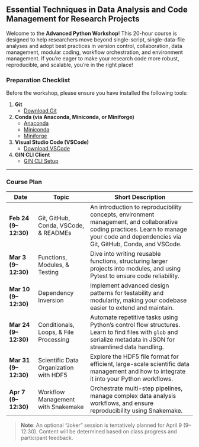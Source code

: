 ## Essential Techniques in Data Analysis and Code Management for Research Projects

Welcome to the **Advanced Python Workshop**! This 20-hour course is designed to help researchers move beyond single-script, single-data-file analyses and adopt best practices in version control, collaboration, data management, modular coding, workflow orchestration, and environment management. If you’re eager to make your research code more robust, reproducible, and scalable, you’re in the right place!

### Preparation Checklist

Before the workshop, please ensure you have installed the following tools:

1. **Git**  
   - [Download Git](https://git-scm.com/downloads)
2. **Conda (via Anaconda, Miniconda, or Miniforge)**  
   - [Anaconda](https://www.anaconda.com/download)  
   - [Miniconda](https://docs.anaconda.com/miniconda/miniconda-install/)  
   - [Miniforge](https://github.com/conda-forge/miniforge#miniforge3)
3. **Visual Studio Code (VSCode)**  
   - [Download VSCode](https://code.visualstudio.com/download)
4. **GIN CLI Client**  
   - [GIN CLI Setup](https://gin.g-node.org/G-Node/Info/wiki/GIN+CLI+Setup)


---


### Course Plan

| **Date**           | **Topic**                                            | **Short Description**                                                                                                                                                          |
|--------------------|------------------------------------------------------|---------------------------------------------------------------------------------------------------------------------------------------------------------------------------------|
| **Feb 24 (9–12:30)**  | Git, GitHub, Conda, VSCode, & READMEs               | An introduction to reproducibility concepts, environment management, and collaborative coding practices. Learn to manage your code and dependencies via Git, GitHub, Conda, and VSCode. |
| **Mar 3 (9–12:30)**   | Functions, Modules, & Testing                      | Dive into writing reusable functions, structuring larger projects into modules, and using Pytest to ensure code reliability.                                                    |
| **Mar 10 (9–12:30)**  | Dependency Inversion                               | Implement advanced design patterns for testability and modularity, making your codebase easier to extend and maintain.                                                          |
| **Mar 24 (9–12:30)**  | Conditionals, Loops, & File Processing             | Automate repetitive tasks using Python’s control flow structures. Learn to find files with `glob` and serialize metadata in JSON for streamlined data handling.                  |
| **Mar 31 (9–12:30)**  | Scientific Data Organization with HDF5            | Explore the HDF5 file format for efficient, large-scale scientific data management and how to integrate it into your Python workflows.                                          |
| **Apr 7 (9–12:30)**   | Workflow Management with Snakemake                 | Orchestrate multi-step pipelines, manage complex data analysis workflows, and ensure reproducibility using Snakemake.                                                           |

> **Note**: An optional “Joker” session is tentatively planned for April 9 (9–12:30). Content will be determined based on class progress and participant feedback.
